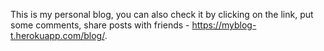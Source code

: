 This is my personal blog, you can also check it by clicking on the link, put some comments, share posts with friends - https://myblog-t.herokuapp.com/blog/.
